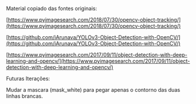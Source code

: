 Material copiado das fontes originais:

[https://www.pyimagesearch.com/2018/07/30/opencv-object-tracking/](https://www.pyimagesearch.com/2018/07/30/opencv-object-tracking/)

[https://github.com/iArunava/YOLOv3-Object-Detection-with-OpenCV/](https://github.com/iArunava/YOLOv3-Object-Detection-with-OpenCV/)

[https://www.pyimagesearch.com/2017/09/11/object-detection-with-deep-learning-and-opencv/](https://www.pyimagesearch.com/2017/09/11/object-detection-with-deep-learning-and-opencv/)

Futuras Iterações:

Mudar a mascara (mask_white) para pegar apenas o contorno das duas linhas brancas.
